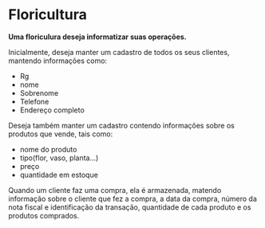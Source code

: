 # Floricultura

__Uma floriculura deseja informatizar suas operações.__

Inicialmente, deseja manter um cadastro de todos os seus clientes, mantendo informações como:
- Rg
- nome
- Sobrenome
- Telefone
- Endereço completo

Deseja também manter um cadastro contendo informações sobre os produtos que vende, tais como:
- nome do produto
- tipo(flor, vaso, planta...)
- preço
- quantidade em estoque

Quando um cliente faz uma compra, ela é armazenada, matendo informação sobre o cliente que fez a compra, a data
da compra, número da nota fiscal e identificação da transação, quantidade de cada produto e os produtos comprados.
